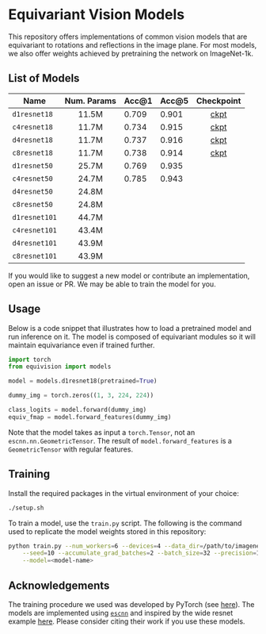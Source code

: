 # Equivariant Vision Models
This repository offers implementations of common vision models that are equivariant
to rotations and reflections in the image plane.  For most models, we also offer
weights achieved by pretraining the network on ImageNet-1k.

## List of Models

| Name          | Num. Params | Acc@1 | Acc@5 | Checkpoint |
| ------------  |:--------:   | ----- | ----- | :----------: |
| `d1resnet18`  |      11.5M  | 0.709 | 0.901 | [ckpt](https://github.com/dmklee/equivision/raw/main/checkpoints/d1resnet18.pt) |
| `c4resnet18`  |      11.7M  | 0.734 | 0.915 | [ckpt](https://github.com/dmklee/equivision/raw/main/checkpoints/c4resnet18.pt) |
| `d4resnet18`  |      11.7M  | 0.737 | 0.916 | [ckpt](https://github.com/dmklee/equivision/raw/main/checkpoints/d4resnet18.pt) |
| `c8resnet18`  |      11.7M  | 0.738 | 0.914 | [ckpt](https://github.com/dmklee/equivision/raw/main/checkpoints/c8resnet18.pt) |
| `d1resnet50`  |      25.7M  | 0.769 | 0.935 |            |
| `c4resnet50`  |      24.7M  | 0.785 | 0.943 |            |
| `d4resnet50`  |      24.8M  |       |       |            |
| `c8resnet50`  |      24.8M  |       |       |            |
| `d1resnet101` |      44.7M  |       |       |            |
| `c4resnet101` |      43.4M  |       |       |            |
| `d4resnet101` |      43.9M  |       |       |            |
| `c8resnet101` |      43.9M  |       |       |            |

If you would like to suggest a new model or contribute an implementation,
open an issue or PR.  We may be able to train the model for you.


## Usage
Below is a code snippet that illustrates how to load a pretrained model and
run inference on it.  The model is composed of equivariant modules so it will
maintain equivariance even if trained further.

```python
import torch
from equivision import models

model = models.d1resnet18(pretrained=True)

dummy_img = torch.zeros((1, 3, 224, 224))

class_logits = model.forward(dummy_img)
equiv_fmap = model.forward_features(dummy_img)
```
Note that the model takes as input a `torch.Tensor`, not an `escnn.nn.GeometricTensor`.  The result of `model.forward_features` is a `GeometricTensor` with regular
features.

## Training
Install the required packages in the virtual environment of your choice:
```bash
./setup.sh
```
To train a model, use the `train.py` script.  The following is the command
used to replicate the model weights stored in this repository:
```bash
python train.py --num_workers=6 --devices=4 --data_dir=/path/to/imagenet \
	--seed=10 --accumulate_grad_batches=2 --batch_size=32 --precision=16-mixed \
	--model=<model-name>
```

## Acknowledgements
The training procedure we used was developed by PyTorch (see [here](https://github.com/pytorch/vision/tree/main/references/classification)).
The models are implemented using [`escnn`](https://github.com/QUVA-Lab/escnn)
 and inspired by the wide resnet example [here](https://github.com/QUVA-Lab/escnn/blob/master/examples/e2wrn.py).
Please consider citing their work if you use these models.
